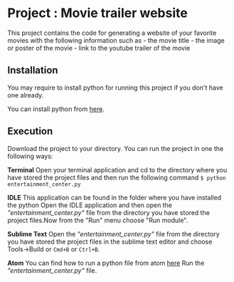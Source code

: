 # Project : Movie trailer website

This project contains the code for generating a website of your favorite movies
with the following information such as
    - the movie title
    - the image or poster of the movie
    - link to the youtube trailer of the movie

## Installation

You may require to install python for running this project if you don't have one already.

You can install python from [here](https://www.python.org/downloads/).

## Execution

Download the project to your directory.
You can run the project in one the following ways:

**Terminal**
Open your terminal application and cd to the directory where you have stored the project files and then run the following command
` $ python entertainment_center.py `

**IDLE**
This application can be found in the folder where you have installed the python
Open the IDLE application and then open the _"entertainment_center.py"_ file from the directory you have stored the project files.Now from the "Run" menu choose "Run module".

**Sublime Text**
Open the _"entertainment_center.py"_ file from the directory you have stored the project files in the sublime text editor and choose Tools->Build or `Cmd+B`
or `Ctrl+B`.

**Atom**
You can find how to run a python file from atom [here](https://atom.io/packages/atom-python-run)
Run the _"entertainment_center.py"_ file.